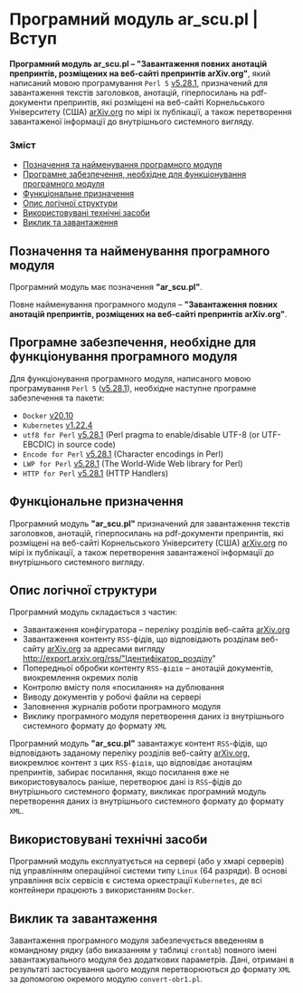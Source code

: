 # Програмний модуль ar_scu.pl | Вступ

**Програмний модуль ar_scu.pl – "Завантаження повних анотацій препринтів, розміщених на веб-сайті препринтів arXiv.org"**, який написаний мовою програмування `Perl 5` [v5.28.1](https://perldoc.perl.org/5.28.1/perl5281delta), призначений для завантаження текстів заголовков, анотацій, гіперпосилань на pdf-документи препринтів, які розміщені на веб-сайті Корнельського Університету (США) [arXiv.org](https://arxiv.org/) по мірі іх публікації, а також перетворення завантаженої інформації до внутрішнього системного вигляду.

### Зміст
- [Позначення та найменування програмного модуля](#name)
- [Програмне забезпечення, необхідне для функціонування програмного модуля](#software)
- [Функціональне призначення](#function)
- [Опис логічної структури](#structure)
- [Використовувані технічні засоби](#hardware)
- [Виклик та завантаження](#run)

<a name="name"></a>
<h2>Позначення та найменування програмного модуля</h2>

Програмний модуль має позначення **"ar_scu.pl"**.

Повне найменування програмного модуля – **"Завантаження повних анотацій препринтів, розміщених на веб-сайті препринтів arXiv.org"**.

<a name="software"></a>
<h2>Програмне забезпечення, необхідне для функціонування програмного модуля</h2>

Для функціонування програмного модуля, написаного мовою програмування `Perl 5` ([v5.28.1](https://perldoc.perl.org/5.28.1/perl5281delta)), необхідне наступне програмне забезпечення та пакети:

- `Docker` [v20.10](https://docs.docker.com/engine/release-notes/#version-2010)
- `Kubernetes` [v1.22.4](https://github.com/kubernetes/kubernetes/releases/tag/v1.22.4)
- `utf8 for Perl` [v5.28.1](https://perldoc.perl.org/5.28.1/utf8) (Perl pragma to enable/disable UTF-8 (or UTF-EBCDIC) in source code)
- `Encode for Perl` [v5.28.1](https://perldoc.perl.org/5.28.1/perl5281delta) (Character encodings in Perl)
- `LWP for Perl` [v5.28.1](https://perldoc.perl.org/5.28.1/perl5281delta) (The World-Wide Web library for Perl)
- `HTTP for Perl` [v5.28.1](https://perldoc.perl.org/5.28.1/perl5281delta) (HTTP Handlers)

<a name="function"></a>
<h2>Функціональне призначення</h2>

Програмний модуль **"ar_scu.pl"** призначений для завантаження текстів заголовков, анотацій, гіперпосилань на pdf-документи препринтів, які розміщені на веб-сайті Корнельського Університету (США) [arXiv.org](https://arxiv.org/) по мірі іх публікації, а також перетворення завантаженої інформації до внутрішнього системного вигляду.

<a name="structure"></a>
<h2>Опис логічної структури</h2>

Програмний модуль складається з частин:
-	Завантаження конфігуратора – переліку розділів веб-сайта [arXiv.org](https://arxiv.org/)
-	Завантаження контенту `RSS`-фідів, що відповідають розділам веб-сайту [arXiv.org](https://arxiv.org/) за адресами вигляду http://export.arxiv.org/rss/"Ідентифікатор_розділу"
-	Попередньої обробки контенту `RSS-фідів` – анотацій документів, виокремлення окремих полів
-	Контролю вмісту поля «посилання» на дублювання
-	Виводу документів у робочі файли на сервері
-	Заповнення журналів роботи програмного модуля
-	Виклику програмного модуля перетворення даних із внутрішнього системного формату до формату `XML`

Програмний модуль **"ar_scu.pl"** завантажує контент `RSS`-фідів, що відповідають заданому переліку розділів веб-сайту [arXiv.org](https://arxiv.org/), виокремлює контент з цих `RSS-фідів`, що відповідає анотаціям препринтів, забирає посилання, якщо посилання вже не використовувалось раніше, перетворює дані із `RSS`-фідів до внутрішнього системного формату, викликає програмний модуль перетворення даних із внутрішнього системного формату до формату `XML`.

<a name="hardware"></a>
<h2>Використовувані технічні засоби</h2>

Програмний модуль експлуатується на сервері (або у хмарі серверів) під управлінням операційної системи типу `Linux` (64 разряди). В основі управління всіх сервісів є система оркестрації `Kubernetes`, де всі контейнери працюють з використанням `Docker`.

<a name="run"></a>
<h2>Виклик та завантаження</h2>

Завантаження програмного модуля забезпечується введенням в командному рядку (або виказанням у таблиці `crontab`)  повного імені завантажувального модуля без додаткових параметрів. Дані, отримані в результаті застосування цього модуля перетворюються до формату `XML` за допомогою окремого модулю `convert-obr1.pl`.


